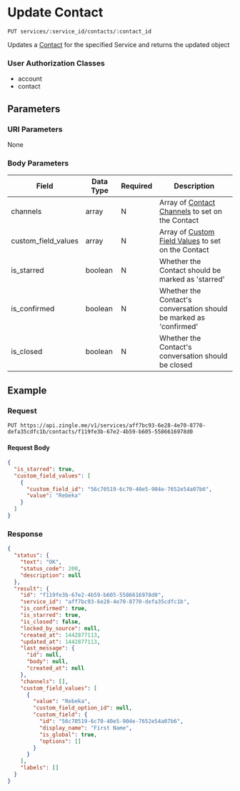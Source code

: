 # Update Contact

    PUT services/:service_id/contacts/:contact_id
    
Updates a [Contact] for the specified Service and returns the updated object

### User Authorization Classes 
* account
* contact

## Parameters
### URI Parameters
None
### Body Parameters
Field | Data Type | Required | Description
--- | --- | --- | ---
channels | array | N | Array of [Contact Channels] to set on the Contact
custom_field_values | array | N | Array of [Custom Field Values] to set on the Contact
is_starred | boolean |  N | Whether the Contact should be marked as 'starred'
is_confirmed | boolean | N | Whether the Contact's conversation should be marked as 'confirmed'
is_closed | boolean | N | Whether the Contact's conversation should be closed

## Example
### Request

    PUT https://api.zingle.me/v1/services/aff7bc93-6e28-4e70-8770-defa35cdfc1b/contacts/f119fe3b-67e2-4b59-b605-5586616978d0


#### Request Body    
```json
{
  "is_starred": true,
  "custom_field_values": [
    {
      "custom_field_id": "56c70519-6c70-40e5-904e-7652e54a07b6",
      "value": "Rebeka"
    }
  ]
}
```

### Response
``` json
{
  "status": {
    "text": "OK",
    "status_code": 200,
    "description": null
  },
  "result": {
    "id": "f119fe3b-67e2-4b59-b605-5586616978d0",
    "service_id": "aff7bc93-6e28-4e70-8770-defa35cdfc1b",
    "is_confirmed": true,
    "is_starred": true,
    "is_closed": false,
    "locked_by_source": null,    
    "created_at": 1442877113,
    "updated_at": 1442877113,
    "last_message": {
      "id": null,
      "body": null,
      "created_at": null
    },
    "channels": [],
    "custom_field_values": [
      {
        "value": "Rebeka",
        "custom_field_option_id": null,
        "custom_field": {
          "id": "56c70519-6c70-40e5-904e-7652e54a07b6",
          "display_name": "First Name",
          "is_global": true,
          "options": []
        }
      }
    ],
    "labels": []
  }
}
```

[Contact]: README.md
[Custom Field Values]: /custom_field_values/README.md
[Contact Channels]: /contact_channels/README.md
